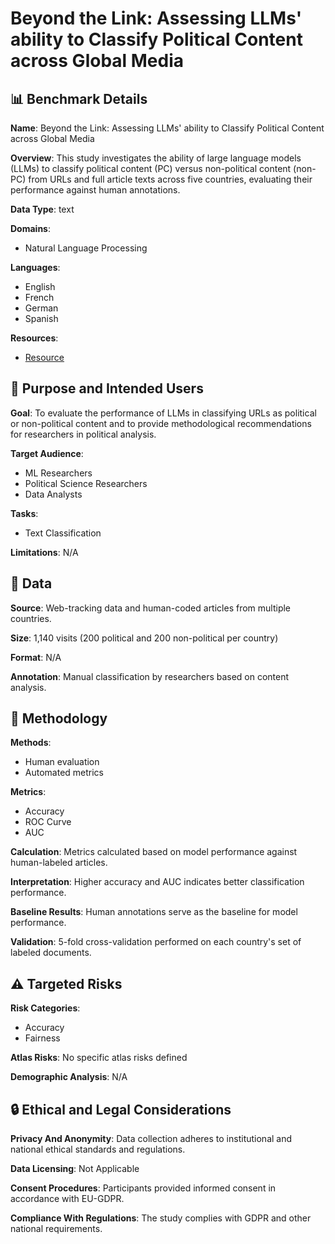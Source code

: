# Beyond the Link: Assessing LLMs' ability to Classify Political Content across Global Media

## 📊 Benchmark Details

**Name**: Beyond the Link: Assessing LLMs' ability to Classify Political Content across Global Media

**Overview**: This study investigates the ability of large language models (LLMs) to classify political content (PC) versus non-political content (non-PC) from URLs and full article texts across five countries, evaluating their performance against human annotations.

**Data Type**: text

**Domains**:
- Natural Language Processing

**Languages**:
- English
- French
- German
- Spanish

**Resources**:
- [Resource](https://osf.io/kaphb/)

## 🎯 Purpose and Intended Users

**Goal**: To evaluate the performance of LLMs in classifying URLs as political or non-political content and to provide methodological recommendations for researchers in political analysis.

**Target Audience**:
- ML Researchers
- Political Science Researchers
- Data Analysts

**Tasks**:
- Text Classification

**Limitations**: N/A

## 💾 Data

**Source**: Web-tracking data and human-coded articles from multiple countries.

**Size**: 1,140 visits (200 political and 200 non-political per country)

**Format**: N/A

**Annotation**: Manual classification by researchers based on content analysis.

## 🔬 Methodology

**Methods**:
- Human evaluation
- Automated metrics

**Metrics**:
- Accuracy
- ROC Curve
- AUC

**Calculation**: Metrics calculated based on model performance against human-labeled articles.

**Interpretation**: Higher accuracy and AUC indicates better classification performance.

**Baseline Results**: Human annotations serve as the baseline for model performance.

**Validation**: 5-fold cross-validation performed on each country's set of labeled documents.

## ⚠️ Targeted Risks

**Risk Categories**:
- Accuracy
- Fairness

**Atlas Risks**:
No specific atlas risks defined

**Demographic Analysis**: N/A

## 🔒 Ethical and Legal Considerations

**Privacy And Anonymity**: Data collection adheres to institutional and national ethical standards and regulations.

**Data Licensing**: Not Applicable

**Consent Procedures**: Participants provided informed consent in accordance with EU-GDPR.

**Compliance With Regulations**: The study complies with GDPR and other national requirements.
